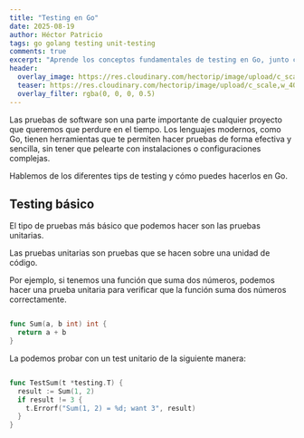 ```yaml
---
title: "Testing en Go"
date: 2025-08-19
author: Héctor Patricio
tags: go golang testing unit-testing
comments: true
excerpt: "Aprende los conceptos fundamentales de testing en Go, junto con herramientas prácticas para hacerlos de forma práctica y sencilla."
header:
  overlay_image: https://res.cloudinary.com/hectorip/image/upload/c_scale,w_1400/v1747718313/mariola-grobelska-EJBwRJZMOCQ-unsplash_rugsm8.jpg
  teaser: https://res.cloudinary.com/hectorip/image/upload/c_scale,w_400/v1747718313/mariola-grobelska-EJBwRJZMOCQ-unsplash_rugsm8.jpg
  overlay_filter: rgba(0, 0, 0, 0.5)
---
```


Las pruebas de software son una parte importante de cualquier proyecto que
queremos que perdure en el tiempo. Los lenguajes modernos, como Go, tienen
herramientas que te permiten hacer pruebas de forma efectiva y sencilla, sin
tener que pelearte con instalaciones o configuraciones complejas.

Hablemos de los diferentes tips de testing y cómo puedes hacerlos en Go.

## Testing básico

El tipo de pruebas más básico que podemos hacer son las pruebas unitarias.

Las pruebas unitarias son pruebas que se hacen sobre una unidad de código.

Por ejemplo, si tenemos una función que suma dos números, podemos hacer una
prueba unitaria para verificar que la función suma dos números correctamente.

```go

func Sum(a, b int) int {
  return a + b
}
```

La podemos probar con un test unitario de la siguiente manera:

```go

func TestSum(t *testing.T) {
  result := Sum(1, 2)
  if result != 3 {
    t.Errorf("Sum(1, 2) = %d; want 3", result)
  }
}
```


